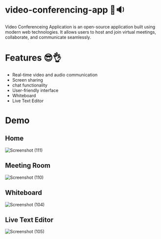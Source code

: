 ﻿# video-conferencing-app 🎥🔉
Video Conferenceing Application is an open-source application built using modern web technologies. It allows users to host and join virtual meetings, collaborate, and communicate seamlessly.
# Features 😎👌
+ Real-time video and audio communication
+ Screen sharing
+ chat functionality
+ User-friendly interface
+ Whiteboard
+ Live Text Editor
# Demo
## Home
![Screenshot (111)](https://github.com/user-attachments/assets/281f1d6d-8263-4bd9-9693-ac17716ea9d2)
## Meeting Room
![Screenshot (110)](https://github.com/user-attachments/assets/c5b834b6-f4d2-4103-a68f-6d7188e7b454)
## Whiteboard
![Screenshot (104)](https://github.com/user-attachments/assets/0cdfa5bc-2dc9-43b7-a508-76937e134e3e)
## Live Text Editor
![Screenshot (105)](https://github.com/user-attachments/assets/a3472032-c3c2-4d12-a3e3-4ae0d3ef5750)
